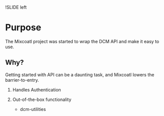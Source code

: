 !SLIDE left

# Purpose

The Mixcoatl project was started to wrap the DCM API and make it easy to use.

## Why?

Getting started with API can be a daunting task, and Mixcoatl lowers the
barrier-to-entry.

1. Handles Authentication
2. Out-of-the-box functionality

   * dcm-utilities
